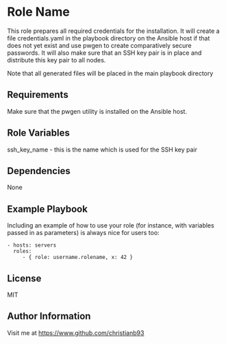 Role Name
=========

This role prepares all required credentials for the installation. It will create a file credentials.yaml in the playbook directory on the Ansible host if that does not yet exist and
use pwgen to create comparatively secure passwords. It will also make sure that an SSH key pair is in place and distribute this key pair to all nodes.

Note that all generated files will be placed in the main playbook directory 

Requirements
------------

Make sure that the pwgen utility is installed on the Ansible host.

Role Variables
--------------

ssh_key_name - this is the name which is used for the SSH key pair

Dependencies
------------

None

Example Playbook
----------------

Including an example of how to use your role (for instance, with variables passed in as parameters) is always nice for users too:

    - hosts: servers
      roles:
         - { role: username.rolename, x: 42 }

License
-------

MIT

Author Information
------------------

Visit me at https://www.github.com/christianb93

